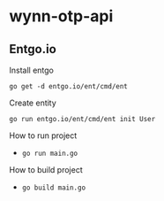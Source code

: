 # wynn-otp-api

## Entgo.io

Install entgo
```terminal
go get -d entgo.io/ent/cmd/ent
```

Create entity
```terminal
go run entgo.io/ent/cmd/ent init User
```

How to run project
- `go run main.go`

How to build project
- `go build main.go`

